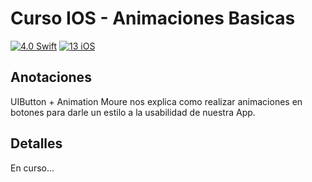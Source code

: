 # Curso IOS - Animaciones Basicas

[![4.0 Swift](https://img.shields.io/badge/Swift-4-green.svg)](https://github.com/Naereen/badges)
[![13 iOS](https://img.shields.io/badge/iOS-13x+-blue.svg)](https://github.com/Naereen/badges)

## Anotaciones
UIButton + Animation
Moure nos explica como realizar animaciones en botones para darle un estilo a la usabilidad de nuestra App.

## Detalles
En curso...
